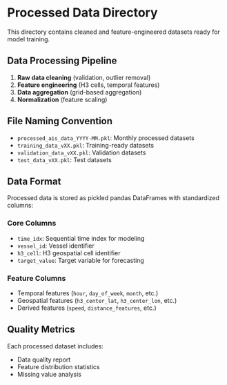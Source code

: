 # Processed Data Directory

This directory contains cleaned and feature-engineered datasets ready for model training.

## Data Processing Pipeline

1. **Raw data cleaning** (validation, outlier removal)
2. **Feature engineering** (H3 cells, temporal features)
3. **Data aggregation** (grid-based aggregation)
4. **Normalization** (feature scaling)

## File Naming Convention

- `processed_ais_data_YYYY-MM.pkl`: Monthly processed datasets
- `training_data_vXX.pkl`: Training-ready datasets
- `validation_data_vXX.pkl`: Validation datasets
- `test_data_vXX.pkl`: Test datasets

## Data Format

Processed data is stored as pickled pandas DataFrames with standardized columns:

### Core Columns
- `time_idx`: Sequential time index for modeling
- `vessel_id`: Vessel identifier
- `h3_cell`: H3 geospatial cell identifier
- `target_value`: Target variable for forecasting

### Feature Columns
- Temporal features (`hour`, `day_of_week`, `month`, etc.)
- Geospatial features (`h3_center_lat`, `h3_center_lon`, etc.)
- Derived features (`speed`, `distance_features`, etc.)

## Quality Metrics

Each processed dataset includes:
- Data quality report
- Feature distribution statistics
- Missing value analysis
